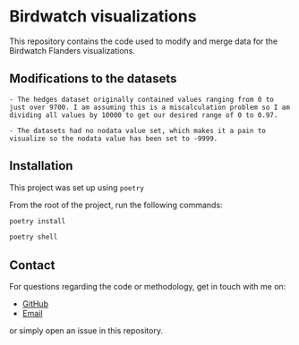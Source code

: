 # Birdwatch visualizations

This repository contains the code used to modify and merge data for the
Birdwatch Flanders visualizations.

## Modifications to the datasets

    - The hedges dataset originally contained values ranging from 0 to just over 9700. I am assuming this is a miscalculation problem so I am dividing all values by 10000 to get our desired range of 0 to 0.97.

    - The datasets had no nodata value set, which makes it a pain to visualize so the nodata value has been set to -9999.

## Installation

This project was set up using `poetry`

From the root of the project, run the following commands:

```zsh
poetry install
```

```zsh
poetry shell
```

## Contact
For questions regarding the code or methodology, get in touch with me on:
- [GitHub](https://github.com/jzvolensky)
- [Email](mailto:juraj.zvolensky@eurac.edu)

or simply open an issue in this repository.